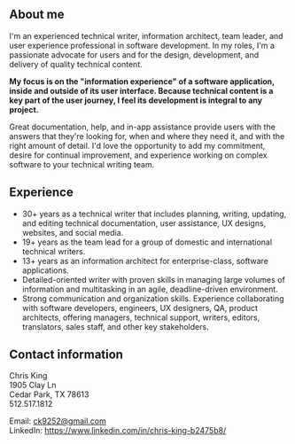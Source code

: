 ## About me

I'm an experienced technical writer, information architect, team leader, and user experience professional in software development. In my roles, I'm a passionate advocate for users and for the design, development, and delivery of quality technical content. 

**My focus is on the "information experience" of a software application, inside and outside of its user interface. Because technical content is a key part of the user journey, I feel its development is integral to any project.** 

Great documentation, help, and in-app assistance provide users with the answers that they're looking for, when and where they need it, and with the right amount of detail. I'd love the opportunity to add my commitment, desire for continual improvement, and experience working on complex software to your technical writing team.

## Experience

* 30+ years as a technical writer that includes planning, writing, updating, and editing technical documentation, user assistance, UX designs, websites, and social media.
* 19+ years as the team lead for a group of domestic and international technical writers.
* 13+ years as an information architect for enterprise-class, software applications.
* Detailed-oriented writer with proven skills in managing large volumes of information and multitasking in an agile, deadline-driven environment.
* Strong communication and organization skills. Experience collaborating with software developers, engineers, UX designers, QA, product architects, offering managers, 
technical support, writers, editors, translators, sales staff, and other key stakeholders.

## Contact information

Chris King  
1905 Clay Ln  
Cedar Park, TX 78613  
512.517.1812

Email: <ck9252@gmail.com>  
LinkedIn: <a href="https://www.linkedin.com/in/chris-king-b2475b8/" target="_blank">https://www.linkedin.com/in/chris-king-b2475b8/</a>
